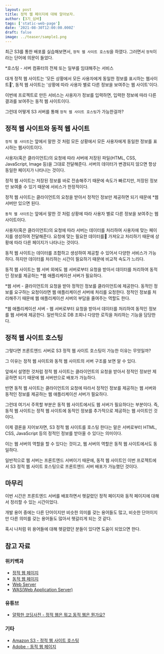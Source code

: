 ```yaml
---
layout: post
title: 정적 웹 페이지에 대해 알아보자.
author: [3기_심바]
tags: ['static-web-page']
date: '2021-08-30T12:00:00.000Z'
draft: false
image: ../teaser/sample1.png
---
```


최근 S3를 통한 배포를 실습해보면서, `정적 웹 사이트 호스팅`을 하였다. 그러면서 `정적`이라는 단어에 의문이 들었다.

\*호스팅 - 서버 컴퓨터의 전체 또는 일부를 임대해주는 서비스

대개 정적 웹 사이트는 '모든 상황에서 모든 사용자에게 동일한 정보를 표시하는 웹사이트', 동적 웹 사이트는 '상황에 따라 사용자 별로 다른 정보을 보여주는 웹 사이트'이다.

이번에 프로젝트로 만든 서비스는 사용자가 정보를 입력하면, 입력한 정보에 따라 다른 결과를 보여주는 동적 웹 사이트이다.

그런데 어떻게 S3 서버를 통해 `정적 웹 사이트 호스팅`가 가능한걸까?

## 정적 웹 사이트와 동적 웹 사이트

`정적 웹 사이트`는 앞에서 말한 것 처럼 모든 상황에서 모든 사용자에게 동일한 정보를 표시하는 웹사이트이다.

사용자(혹은 클라이언트)의 요청에 따라 서버에 저장된 파일(HTML, CSS, JavaScript, Image 등)을 그대로 전달해준다. 서버의 데이터가 변경되지 않으면 항상 동일한 페이지가 나타나는 것이다.

정적 웹 사이트는 저장된 정보를 바로 전송해주기 때문에 속도가 빠르지만, 저장된 정보만 보여줄 수 있기 때문에 서비스가 한정적이다.

정적 웹 사이트는 클라이언트의 요청을 받아서 정적인 정보만 제공하면 되기 때문에 \*웹 서버만 있으면 된다.

`동적 웹 사이트`는 앞에서 말한 것 처럼 상황에 따라 사용자 별로 다른 정보을 보여주는 웹 사이트이다.

사용자(혹은 클라이언트)의 요청에 따라 서버는 데이터를 처리하여 사용자에 맞는 페이지를 생성하여 전달해준다. 요청에 맞는 필요한 데이터를 가져오고 처리하기 때문에 상황에 따라 다른 페이지가 나타나는 것이다.

동적 웹 사이트는 데이터를 조합하고 생성하여 제공할 수 있어서 다양한 서비스가 가능하다. 하지만 데이터를 처리하는 시간이 필요하기 때문에 비교적 속도가 느리다.

동적 웹 사이트는 웹 서버 외에도 웹 서버로부터 요청을 받아서 데이터를 처리하여 동적인 정보를 제공하는 \*웹 애플리케이션 서버가 필요하다.

\*웹 서버 - 클라이언트의 요청을 받아 정적인 정보를 클라이언트에 제공한다. 동적인 정보를 요구하는 요청이라면 웹 애플리케이션 서버에 처리를 요청한다. 정적인 정보를 처리해주기 때문에 웹 애플리케이션 서버의 부담을 줄여주는 역할도 한다.

\*웹 애플리케이션 서버 - 웹 서버로부터 요청을 받아서 데이터를 처리하여 동적인 정보를 웹 서버에 제공한다. 일반적으로 DB 조회나 다양한 로직을 처리하는 기능을 담당한다.

## 정적 웹 사이트 호스팅

그렇다면 프론트엔드 서버로 S3 정적 웹 사이트 호스팅이 가능한 이유는 무엇일까?

그 이유는 정적 웹 사이트와 동적 웹 사이트의 서버 구조를 보면 알 수 있다.

앞에서 설명한 것처럼 정적 웹 사이트는 클라이언트의 요청을 받아서 정적인 정보만 제공하면 되기 때문에 웹 서버만으로 배포가 가능하다.

반면 동적 웹 사이트는 클라이언트의 요청에 따라서 정적인 정보를 제공하는 웹 서버와 동적인 정보를 제공하는 웹 애플리케이션 서버가 필요하다.

그런데 여기서 주목할 부분은 동적 웹 사이트에서도 웹 서버가 필요하다는 부분이다. 즉, 동적 웹 사이트는 정적 웹 사이트에 동적인 정보를 추가적으로 제공하는 웹 사이트인 것이다.

이제 결론을 지어보자면, S3 정적 웹 사이트를 호스팅 한다는 말은 서버로부터 HTML, CSS, JavaScript 등의 정적인 정보를 받아올 수 있다는 의미이다.

이는 웹 서버의 역할을 할 수 있다는 것이고, 웹 서버의 역할은 동적 웹 사이트에서도 동일하다.

일반적으로 웹 서버는 프론트엔드 서버이기 때문에, 동적 웹 사이트인 이번 프로젝트에서 S3 정적 웹 사이트 호스팅으로 프론트엔드 서버 배포가 가능했던 것이다.

## 마무리

이번 시간은 프론트엔드 서버를 배포하면서 헷갈렸던 정적 페이지와 동적 페이지에 대해서 정리할 수 있는 시간이었다.

개발 용어 중에는 다른 단어이지만 비슷한 의미를 갖는 용어들도 많고, 비슷한 단어이지만 다른 의미를 갖는 용어들도 많아서 헷갈리게 되는 것 같다.

혹시 나처럼 위 용어들에 대해 헷갈렸던 분들이 있다면 도움이 되었으면 한다.

## 참고 자료

### 위키백과

- [정적 웹 페이지](https://ko.wikipedia.org/wiki/%EC%A0%95%EC%A0%81_%EC%9B%B9_%ED%8E%98%EC%9D%B4%EC%A7%80)
- [동적 웹 페이지](https://ko.wikipedia.org/wiki/%EB%8F%99%EC%A0%81_%EC%9B%B9%ED%8E%98%EC%9D%B4%EC%A7%80)
- [Web Server](https://ko.wikipedia.org/wiki/%EC%9B%B9_%EC%84%9C%EB%B2%84)
- [WAS(Web Application Server)](https://ko.wikipedia.org/wiki/%EC%9B%B9_%EC%95%A0%ED%94%8C%EB%A6%AC%EC%BC%80%EC%9D%B4%EC%85%98_%EC%84%9C%EB%B2%84)

### 유튜브

- [얄팍한 코딩사전 - 정적 웹은 뭐고 동적 웹은 뭔가요?](https://www.youtube.com/watch?v=C06xRvXIAUk)

### 기타

- [Amazon S3 - 정적 웹 사이트 호스팅](https://docs.aws.amazon.com/ko_kr/AmazonS3/latest/userguide/WebsiteHosting.html)
- [Adobe - 동적 웹 페이지](https://business.adobe.com/kr/glossary/dynamic-web-page.html#q1)
